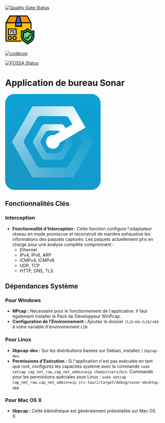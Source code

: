 [![Quality Gate Status](https://sonarcloud.io/api/project_badges/measure?project=Sonar-team_Sonar_desktop_app&metric=alert_status)](https://sonarcloud.io/summary/new_code?id=Sonar-team_Sonar_desktop_app)

[![Release](https://github.com/Sonar-team/Sonar_desktop_app/blob/main/util/livraison.png)](https://github.com/Sonar-team/Sonar_desktop_app/releases)

[![codecov](https://codecov.io/github/Sonar-team/Sonar_desktop_app/graph/badge.svg?token=UC4N2TUFRN)](https://codecov.io/github/Sonar-team/Sonar_desktop_app)

[![FOSSA Status](https://app.fossa.com/api/projects/git%2Bgithub.com%2FSonar-team%2FSonar_desktop_app.svg?type=shield&issueType=license)](https://app.fossa.com/projects/git%2Bgithub.com%2FSonar-team%2FSonar_desktop_app?ref=badge_shield&issueType=license)

# Application de bureau Sonar

![logo](src-tauri/icons/Square310x310Logo.png)

## Fonctionnalités Clés

### Interception

- **Fonctionnalité d'Interception :** Cette fonction configure l'adaptateur
  réseau en mode promiscue et reconstruit de manière exhaustive les informations
  des paquets capturés. Les paquets actuellement pris en charge pour une analyse
  complète comprennent :
  - Ethernet
  - IPv4, IPv6, ARP
  - ICMPv4, ICMPv6
  - UDP, TCP
  - HTTP, DNS, TLS

## Dépendances Système

### Pour Windows

- **NPcap :** Nécessaire pour le fonctionnement de l'application. Il faut
  également installer le Pack de Développeur WinPcap.
- **Configuration de l'Environnement :** Ajoutez le dossier `/Lib` ou `/Lib/x64`
  à votre variable d'environnement `LIB`.

### Pour Linux

- **libpcap-dev :** Sur les distributions basées sur Debian, installez
  `libpcap-dev`.
- **Permissions d'Exécution :** Si l'application n'est pas exécutée en tant que
  root, configurez les capacités système avec la commande
  `sudo setcap cap_net_raw,cap_net_admin=eip chemin/vers/bin`. Commande pour les
  permissions spéciales sous Linux :
  `sudo setcap cap_net_raw,cap_net_admin=eip src-tauri/target/debug/sonar-desktop-app`

### Pour Mac OS X

- **libpcap :** Cette bibliothèque est généralement préinstallée sur Mac OS X.
